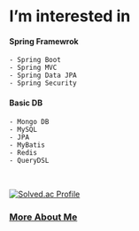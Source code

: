 # I’m interested in


#### **Spring Framewrok**
    - Spring Boot
    - Spring MVC
    - Spring Data JPA
    - Spring Security   
    
#### **Basic DB**
    - Mongo DB
    - MySQL
    - JPA
    - MyBatis
    - Redis
    - QueryDSL  
    
<br/>

[![Solved.ac Profile](http://mazassumnida.wtf/api/generate_badge?boj=sju3358)](https://solved.ac/sju3358)


### [More About Me](https://sju3358.notion.site/d22c19717d344764ad15a74bd90a0db0?pvs=4)
